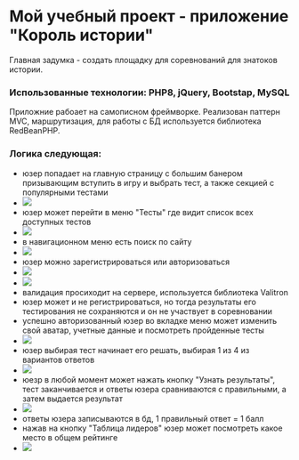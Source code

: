 # Мой учебный проект - приложение "Король истории"

Главная задумка - создать площадку для соревнований для знатоков истории.

### Использованные технологии: PHP8, jQuery, Bootstap, MySQL

Приложние рабоает на самописном фреймворке. Реализован паттерн MVC, маршрутизация, для работы с БД используется библиотека RedBeanPHP.

### Логика следующая:
- юзер попадает на главную страницу с большим банером призывающим вступить в игру и выбрать тест, а также секцией с популярными тестами
- ![](https://cloud.mail.ru/public/GZwE/HVthBjuSr/2023-07-21_15-00-34.png)
- юзер может перейти в меню "Тесты" где видит список всех доступных тестов
- ![](https://cloud.mail.ru/public/GZwE/HVthBjuSr/2023-07-21_15-02-07.png)
- в навигационном меню есть поиск по сайту
- ![](https://cloud.mail.ru/public/GZwE/HVthBjuSr/2023-07-21_15-02-30.png)
- юзер можно зарегистрироваться или авторизоваться
- ![](https://cloud.mail.ru/public/GZwE/HVthBjuSr/2023-07-21_15-09-26.png)
- ![](https://cloud.mail.ru/public/GZwE/HVthBjuSr/2023-07-21_15-07-53.png)
- валидация просиходит на сервере, используется библиотека Valitron
- юзер может и не регистрироваться, но тогда результаты его тестирования не сохраняются и он не участвует в соревновании
- успешно авторизованный юзер во вкладке меню может изменить свой аватар, учетные данные и посмотреть пройденные тесты
- ![](https://cloud.mail.ru/public/GZwE/HVthBjuSr/2023-07-21_15-05-27.png)
- юзер выбирая тест начинает его решать, выбирая 1 из 4 из вариантов ответов
- ![](https://cloud.mail.ru/public/GZwE/HVthBjuSr/2023-07-21_15-03-43.png)
- юезр в любой момент может нажать кнопку "Узнать результаты", тест заканчивается и ответы юзера сравниваются с правильными, а затем выдается результат
- ![](https://cloud.mail.ru/public/GZwE/HVthBjuSr/2023-07-21_15-04-18.png)
- ответы юзера записываются в бд, 1 правильный ответ = 1 балл
- нажав на кнопку "Таблица лидеров" юзер может посмотреть какое место в общем рейтинге
- ![](https://cloud.mail.ru/public/GZwE/HVthBjuSr/2023-07-24_12-42-13.png)
